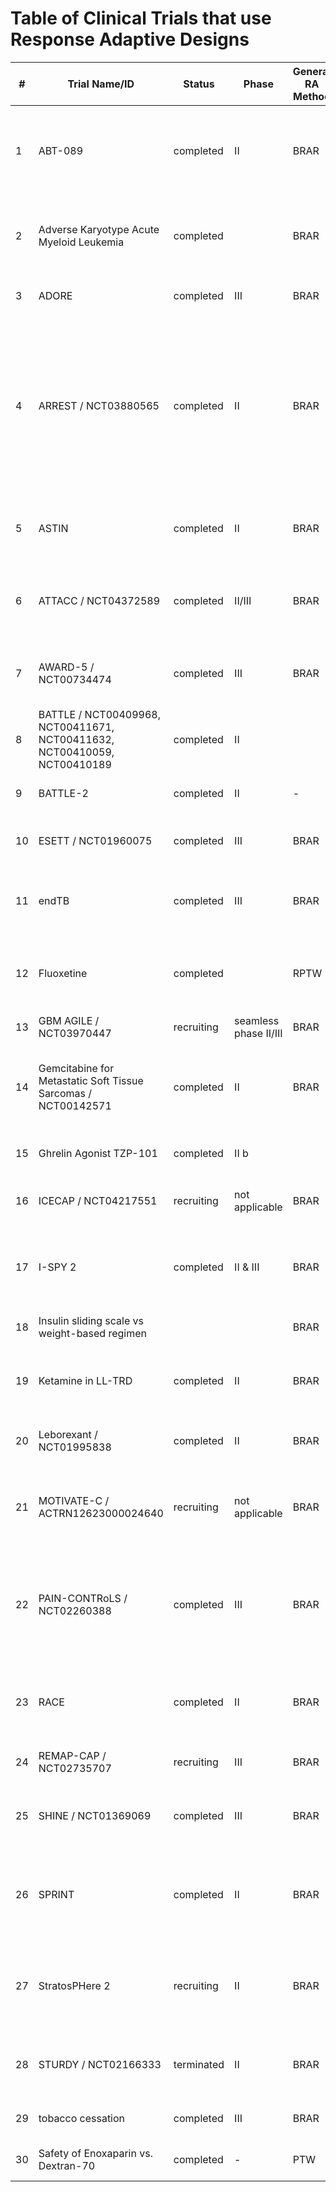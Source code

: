 # Table of Clinical Trials that use Response Adaptive Designs

| #  | Trial Name/ID | Status     | Phase     | General RA Method        | Sample Size    (final/planned)   | Number of Arms    | Outcome  | Condition                  | Primary Endpoint       | Notes | DOI | Year of Publication                                                                                                     |
|----|-----------------------------------------|------------|-----------|--------------------------|-----------------------------|----------------------------------|--------------------------------|-----------------------------|----------------------------------------------------------------------------------------------------------|-------|----------------------------------------------------------------------------------------------------------|------|
| 1  | ABT-089       |    completed        |    II        |       BRAR                   |        337                      | 7                                |      Ordinal                          |     Mild Alzheimer                        | Alzheimer’s Disease Assessment Scale, cognition subscale (ADAS-Cog) total score                         |  stoped early for futility     | [DOI link](https://doi.org/10.1097/WAD.0000000000000093)                                               | 2015 |
| 2  | Adverse Karyotype Acute Myeloid Leukemia   | completed    |            |     BRAR                     |     34                         | 3                                | Binary                        |          Leukemia                   | Complete remission without nonhematologic grade 4 toxicity by 50 days                                   |       | [DOI link](https://doi.org/10.1200/jco.2003.11.016)                                                    | 2003 |
| 3  | ADORE                              | completed  |  III | BRAR                     | 1100                         | 2                                | Binary                        | Preterm birth               | earliest preterm birth (<34 weeks) (ePTB)                                                              |       | [DOI link 1](https://doi.org/10.1186/s12884-017-1244-5), [DOI link 2](https://doi.org/10.1016/j.eclinm.2021.100905), [DOI link 3](https://doi.org/10.1080/10543406.2022.2148161) | 2017, 2021, 2022 |
| 4  | ARREST  / NCT03880565       |   completed         |     II      |           BRAR               |     30/176                         | 2                                | Survival                     |     refractory ventricular fibrillation/pulseless ventricular tachycardia out-of-hospital cardiac arrest                        | Number of patients who survived to hospital discharge                                                   |  Terminated early posterior probability of ECMO superiority exceeded the prespecified monitoring boundary. RAR never employed because first 30 patients randomised using ER. | [DOI link 1](https://doi.org/10.1016/j.ahj.2020.07.006), [DOI link 2](https://doi.org/10.1016%2FS0140-6736(20)32338-2) | 2020, 2020 |
| 5  | ASTIN                                   |  completed          |   II        |       BRAR                   |        966                      | 16                               |           Ordinal                   |     acute ischemic stroke                          | Change from baseline to day 90 on the Scandinavian Stroke Scale                                         |       | [DOI link](https://doi.org/10.1161/01.STR.0000092527.33910.89)                                         | 2003 |
| 6  | ATTACC / NCT04372589                                 |    completed        |     II/III      |     BRAR                     |    1200/3000                          | 2                                | Ordinal Categorical           |      Covid-19                       | Three possible outcomes based on the worst status of each patient through day 30                        |       | [DOI link](https://doi.org/10.1177/1740774520943846)                                                   | 2020 |
| 7  | AWARD-5  / NCT00734474    |   completed    |     III      |      BRAR  |     1202/1566      | 9         |       ordinal                          |     type 2 diabetes      | Clinical utility index (CUI) with possible values from 0 to 6                                           |       | [DOI link](https://doi.org/10.1111/dom.12305)                                                          | 2014 |
| 8  | BATTLE  / NCT00409968, NCT00411671, NCT00411632, NCT00410059, NCT00410189    |   completed    |    II       |          |       255                       | 4                                |     Binary         |      lung cancer          | 8-week disease control rate (DCR)                                                                      |       | [DOI link](https://doi.org/10.1158/2159-8274.CD-10-0010)                                         | 2011 |
| 9  | BATTLE-2   |   completed         |     II      |      -      |      186/200                        |         4                         |                Binary |            lung cancer                   |          8-week disease control rate (DCR)        |  Umbrella Trial incl. Biomarkers     | [DOI link](https://doi.org/10.1200/JCO.2015.66.0084)                                                   | 2016 |
| 10 | ESETT / NCT01960075  |   completed   |     III      |   BRAR    |             478/795                | 3                                | Binary                        |     Benzodiazepine-refractory status epilepticus    | Clinical cessation of status epilepticus                                                                |  Burn-In of 300 patients total     | [DOI link 1](https://doi.org/10.1111/epi.12288)   [DOI link 2](https://www.thelancet.com/journals/lancet/article/PIIS0140-6736(20)30611-5/fulltext)                                                              | 2013, 2020 |
| 11 | endTB            |  completed          |   III        |       BRAR                   |       750                       | 6                                | Binary                        |        tuberculosis                     | Treatment success at 73 weeks after randomisation                                                       | BRAR for non-inferiority. Extensive simulation results.   | [DOI link 1](https://doi.org/10.1177/1740774516665090) [DOI link 2](https://link.springer.com/article/10.1186/s13063-021-05491-3) [DOI link 3(https://link.springer.com/article/10.1186/s13063-021-05491-3](https://www.nejm.org/doi/full/10.1056/NEJMoa2400327)                                                  | 2016, 2021 |
| 12 | Fluoxetine | completed     |      | RPTW        | 89   | 2    | Ordinal  | Depressive Disorder                  | total of the first 17 items of the Hamilton Depression Scale (HAMD17)       |  | [DOI Link](https://doi.org/10.1080/01621459.1994.10476810) | 1993        |
| 13 | GBM AGILE / NCT03970447                               |      recruiting      |   seamless phase II/III        |        BRAR                  |              1030/550                | Multi-arm                        | Binary                        |      Glioblastoma                       | Overall survival                                                                                        |       | [DOI link](https://doi.org/10.1158/1078-0432.CCR-17-0764)                                      | 2018 |
| 14 | Gemcitabine for Metastatic Soft Tissue Sarcomas / NCT00142571| completed | II | BRAR | 122 | 2 |  | Metastatic Soft Tissue Sarcomas | tumor response (complete or partial response or stable disease lasting at least 24 weeks) |  | [DOI Link](https://doi.org/10.1200/JCO.2006.10.4117) | 2007 |
| 15 | Ghrelin Agonist TZP-101                 |    completed        |    II b       |                          |        236                      | 8                                | Time-to-Event                 |        Postoperative Ileus After Partial Colectomy                     | Time to first bowel movement                                                                           |       | [DOI link](https://doi.org/10.1007%2FDCR.0b013e3181b54166)                                             | 2010 |
| 16 | ICECAP / NCT04217551| recruiting     |   not applicable   | BRAR        | 1800   | 20    | Ordinal  | Neuroprotection after cardiac arrest     | weighted modified Rankin Scale (mRS)       | mRS is a measure of neurologic disability | [DOI Link](https://doi.org/10.21203/rs.3.rs-4033108/v1) | 2024 |
| 17 | I-SPY 2                                 |    completed     |     II & III     |      BRAR                    |             272                 | Multi-arm  (many treatment combinations)                      |        |   Breast Cancer     | Pathologic complete response (pCR)                             |    Biomarkers, Dropping arms when Bayesian probability below a threshold   | [DOI link 1](https://doi.org/10.1038/clpt.2009.68), [DOI link 2](https://doi.org/10.1056/NEJMoa1513749), [DOI link 3](https://doi.org/10.1056/NEJMoa1513750) | 2009, 2016, 2016 |
| 18 | Insulin sliding scale vs weight-based regimen |            |           |     BRAR                     |                              | 3                                | Continuous                    |                             | Hospital length of stay                                                                                |   Tuned BRAR with Bayesian stopping rule   | [DOI link](https://doi.org/10.1177%2F1740774511398368)                                                 | 2011 |
| 19 | Ketamine in LL-TRD                      |    completed        |    II       |    BRAR        |            33                  | 5                                |                                |     late-life treatment-resistant depression         | Treatment response 50% improvement on depression rating scale                                           |       | [DOI link 1](https://doi.org/10.1016/j.conctc.2019.100432), [DOI link 2](https://doi.org/10.1038/s41386-021-01242-9)                                              | 2019, 2021 |
| 20 | Leborexant / NCT01995838 |      completed      |     II      |              BRAR            |          291/300                    | 7                                |                               |             insomnia                | Utility function integrating sleep efficiency and safety |       | [DOI link](https://doi.org/10.5664/jcsm.6800)                                                          | 2017 |
| 21 | MOTIVATE-C / ACTRN12623000024640 | recruiting     |  not applicable  | BRAR        | 1300   | 21    |   | Hepatitis-C                  | Initiation of Direct-acting antiviral (DAA) therapy for hepatitis C infection       |  | [DOI Link](https://doi.org/10.1186/s13063-024-08212-8) | 2024 |
| 22 | PAIN-CONTRoLS / NCT02260388     | completed           |    III       |          BRAR                |       402        | 4                                |   Discrete                    |     cryptogenic sensory polyneuropathy (CSPN)                         | Combination of two endpoints: at least 50% pain reduction in Likert scale AND observed percentage of patients who quit   |  Burn-in of 20 patients per arm     | [DOI link 1](https://doi.org/10.1186/s13063-016-1544-5), [DOI link 2](https://doi.org/10.1001/jamaneurol.2020.2590), [DOI link 3](https://doi.org/10.1016/j.conctc.2023.101220) | 2016, 2020, 2023 |  
| 23 | RACE                     |   completed         |     II      |         BRAR       |         250                     | 4                                |  Discrete     |       Septic Shock                      |            Sequential organ failure assessment score at 48 hours from enrolment                          |       | [DOI link](https://doi.org/10.1001/jamanetworkopen.2018.6076)                                          | 2018 |
| 24 | REMAP-CAP   / NCT02735707          |      recruiting      |     III      |       BRAR                   |         flexible                     | 16 domains, 56 arms in total     | Binary                        |                             | 90-day mortality                                                                                        |       | [DOI link](https://doi.org/10.1513/AnnalsATS.202003-192SD)                                             | 2020 |
| 25 | SHINE / NCT01369069 | completed | III | BRAR | 1151/1400 | 2 |  | acute ischemic stroke patients | number of patients with a favourable modified Rankin scale |  | [DOI link 1](https://doi.org/10.1111/ijs.12045), [DOI link 2](https://doi.org/10.1186/s13063-015-0574-8) | 2014, 2015 |
| 26 | SPRINT       |    completed        |   II    |    BRAR   |        176            | 6     |       Discrete                         |   painful lumbosacral radiculopathy   | Change from baseline in the mean 24-hour average general pain intensity (AGPI) score                    |       | [DOI link](https://doi.org/10.1097/j.pain.0000000000000983)                                            | 2017 |
| 27 | StratosPHere 2                       |      recruiting      |    II       |    BRAR       |             40                 | 3                                |  |         Pulmonary arterial hypertension                    |    Target engagement (individual changes in 8 genes from baseline to follow-up)  |      | [DOI link 1](https://doi.org/10.1186/s13063-024-08485-z)       | 2024 |
| 28 | STURDY  /  NCT02166333  |      terminated      |   II        |   BRAR   |      688/1200                        | 4        | Time-to-Event     |                             | Time to first fall or death (whichever comes first)    |   vitamin D supplementation for fall prevention in older adults    | [DOI link](https://doi.org/10.1016/j.cct.2018.08.004)                                                  | 2018 |
| 29 | tobacco cessation                       |     completed       |    III       |    BRAR       |     739                         | 2                                | Binary |         Smoking                    | Biochemically verified abstinence       |      | [DOI link 1](https://doi.org/10.1186/s13063-017-2119-9), [DOI link 2](https://doi.org/10.1001/jamainternmed.2022.7170)                                                 | 2017, 2023 |
|30| Safety of Enoxaparin vs. Dextran-70 | completed|- | PTW| 327| 2 | Binary |  patients undergoing digestive surgery | Excessive bleeding (composite) | | [DOI link](https://doi.org/10.3109/00365529309098302) | 1993 |
